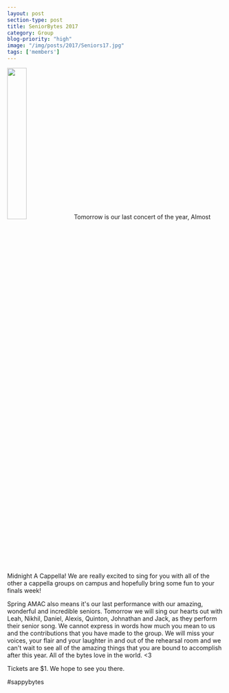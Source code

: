 ```yaml
---
layout: post
section-type: post
title: SeniorBytes 2017
category: Group
blog-priority: "high"
image: "/img/posts/2017/Seniors17.jpg"
tags: ['members']
---
```

<img class="titlepic" src="{{site.baseurl}}/img/posts/2017/Seniors17.jpg" width="30%">
Tomorrow is our last concert of the year, Almost Midnight A Cappella! We are really excited to sing for you with all of the other a cappella groups on campus and hopefully bring some fun to your finals week!

Spring AMAC also means it's our last performance with our amazing, wonderful and incredible seniors. Tomorrow we will sing our hearts out with Leah, Nikhil, Daniel, Alexis, Quinton, Johnathan and Jack, as they perform their senior song. We cannot express in words how much you mean to us and the contributions that you have made to the group. We will miss your voices, your flair and your laughter in and out of the rehearsal room and we can't wait to see all of the amazing things that you are bound to accomplish after this year. All of the bytes love in the world. <3 

Tickets are $1. We hope to see you there. 

#sappybytes